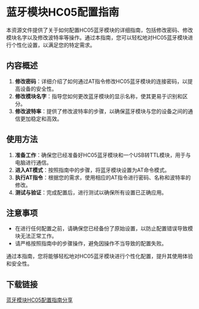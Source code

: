 # 蓝牙模块HC05配置指南

本资源文件提供了关于如何配置HC05蓝牙模块的详细指南，包括修改密码、修改模块名字以及修改波特率等操作。通过本指南，您可以轻松地对HC05蓝牙模块进行个性化设置，以满足您的特定需求。

## 内容概述

1. **修改密码**：详细介绍了如何通过AT指令修改HC05蓝牙模块的连接密码，以提高设备的安全性。
2. **修改模块名字**：指导您如何更改蓝牙模块的显示名称，使其更易于识别和区分。
3. **修改波特率**：提供了修改波特率的步骤，以确保蓝牙模块与您的设备之间的通信更加稳定和高效。

## 使用方法

1. **准备工作**：确保您已经准备好HC05蓝牙模块和一个USB转TTL模块，用于与电脑进行通信。
2. **进入AT模式**：按照指南中的步骤，将蓝牙模块设置为AT命令模式。
3. **执行AT指令**：根据您的需求，使用相应的AT指令进行密码、名称和波特率的修改。
4. **测试与验证**：完成配置后，进行测试以确保所有设置已正确应用。

## 注意事项

- 在进行任何配置之前，请确保您已经备份了原始设置，以防止配置错误导致模块无法正常工作。
- 请严格按照指南中的步骤操作，避免因操作不当导致的配置失败。

通过本指南，您将能够轻松地对HC05蓝牙模块进行个性化配置，提升其使用体验和安全性。

## 下载链接

[蓝牙模块HC05配置指南分享](https://pan.quark.cn/s/9d58972bece8)